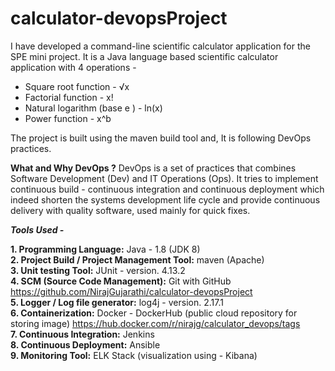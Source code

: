 # calculator-devopsProject
I have developed a command-line scientific calculator application for the SPE mini project. It is a Java
language based scientific calculator application with 4 operations -
* Square root function - √x
* Factorial function - x!
* Natural logarithm (base е ) - ln(x)
* Power function - x^b  <br>

The project is built using the maven build tool and, It is following DevOps practices.

**What and Why DevOps ?**
DevOps is a set of practices that combines Software Development (Dev) and IT Operations (Ops). It tries
to implement continuous build - continuous integration and continuous deployment which indeed
shorten the systems development life cycle and provide continuous delivery with quality software, used
mainly for quick fixes.

**_Tools Used -_**

**1. Programming Language:** Java - 1.8 (JDK 8)   <br>
**2. Project Build / Project Management Tool:** maven (Apache) <br>
**3. Unit testing Tool:** JUnit - version. 4.13.2 <br>
**4. SCM (Source Code Management):** Git with GitHub https://github.com/NirajGujarathi/calculator-devopsProject <br>
**5. Logger / Log file generator:** log4j - version. 2.17.1<br>
**6. Containerization:** Docker - DockerHub (public cloud repository for storing image)
https://hub.docker.com/r/nirajg/calculator_devops/tags <br>
**7. Continuous Integration:** Jenkins <br>
**8. Continuous Deployment:** Ansible<br>
**9. Monitoring Tool:** ELK Stack (visualization using - Kibana) <br>
